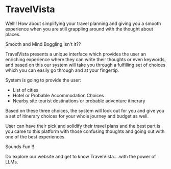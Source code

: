 # TravelVista

Well!! How about simplifying your travel planning and giving you a smooth experience when you are still grappling around with the thought about places.

Smooth and Mind Boggling isn't it??

TravelVista presents a unique interface which provides the user an enriching experience where they can write their thoughts or even keywords, and based on this our system will take you through a fulfilling set of choices which you can easily go through and at your fingertip.

System is going to provide the user:

* List of cities
* Hotel or Probable Accommodation Choices 
* Nearby site tourist destinations or probable adventure itinerary

Based on these three choices, the system will look out for you and give you a set of itinerary choices for your whole journey and budget as well.

User can have their pick and solidify their travel plans and the best part is you came to this platform with those confusing thoughts and going out with one of the best experiences.

Sounds Fun !!

Do explore our website and get to know TravelVista....with the power of LLMs.
